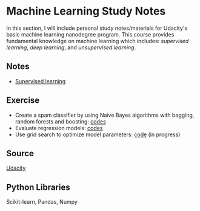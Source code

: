 # Machine Learning Study Notes
In this section, I will include personal study notes/materials for Udacity's basic machine learning nanodegree program.  This course provides fundamental knowledge on machine learning which includes: *supervised learning*, *deep learning*, and *unsupervised learning*.

## Notes
- [Supervised learning](https://github.com/sclkan/ML-Study-Notes/blob/master/supervised_learning_notes.ipynb)

## Exercise
- Create a spam classifier by using Naive Bayes algorithms with bagging, random forests and boosting: [codes](https://github.com/sclkan/ML-Study-Notes/blob/master/Spam_Classifier_Naive_Bayes.ipynb)
- Evaluate regression models: [codes](https://github.com/sclkan/ML-Study-Notes/blob/master/Boston_Housing_Regression.ipynb)
- Use grid search to optimize model parameters: [code](https://github.com/sclkan/ML-Study-Notes/blob/master/Diabetes_Case_Study.ipynb) (in progress)

## Source
[Udacity](https://www.udacity.com/course/intro-to-machine-learning-with-tensorflow-nanodegree--nd230)

## Python Libraries
Scikit-learn, Pandas, Numpy
